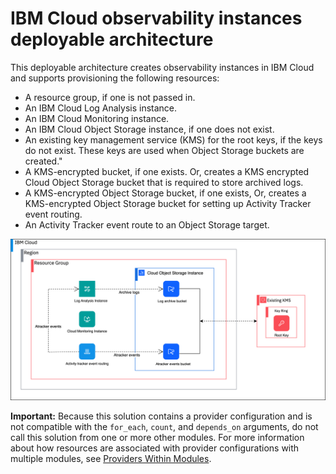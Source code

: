 # IBM Cloud observability instances deployable architecture

This deployable architecture creates observability instances in IBM Cloud and supports provisioning the following resources:

* A resource group, if one is not passed in.
* An IBM Cloud Log Analysis instance.
* An IBM Cloud Monitoring instance.
* An IBM Cloud Object Storage instance, if one does not exist.
* An existing key management service (KMS) for the root keys, if the keys do not exist. These keys are used when Object Storage buckets are created."
* A KMS-encrypted bucket, if one exists. Or, creates a KMS encrypted Cloud Object Storage bucket that is required to store archived logs.
* A KMS-encrypted Object Storage bucket, if one exists, Or, creates a KMS-encrypted Object Storage bucket for setting up Activity Tracker event routing.
* An Activity Tracker event route to an Object Storage target.

![observability-instances-deployable-architecture](../../reference-architecture/deployable-architecture-observability-instances.svg)

**Important:** Because this solution contains a provider configuration and is not compatible with the `for_each`, `count`, and `depends_on` arguments, do not call this solution from one or more other modules. For more information about how resources are associated with provider configurations with multiple modules, see [Providers Within Modules](https://developer.hashicorp.com/terraform/language/modules/develop/providers).
